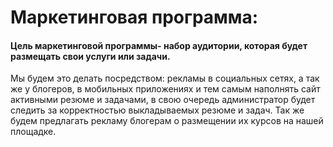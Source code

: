 # Маркетинговая программа:
#### Цель маркетинговой программы- набор аудитории, которая будет размещать свои услуги или задачи. 
Мы будем это делать посредством: рекламы в социальных сетях, а так же у блогеров, в мобильных приложениях и тем самым наполнять сайт активными резюме и задачами, в свою очередь администратор будет следить за корректностью выкладываемых резюме и задач. Так же будем предлагать рекламу блогерам о размещении их курсов на нашей площадке.

